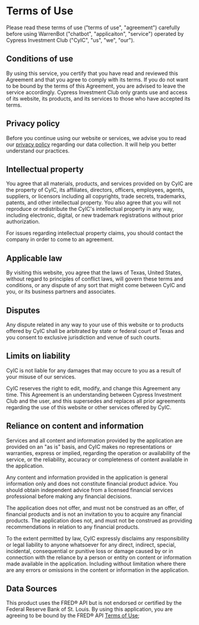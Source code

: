 # Terms of Use

Please read these terms of use ("terms of use", "agreement") carefully before using WarrenBot ("chatbot", "applicaiton", 
"service") operated by Cypress Investment Club ("CyIC", "us", "we", "our").

## Conditions of use

By using this service, you certify that you have read and reviewed this Agreement and that you agree to comply with its 
terms. If you do not want to be bound by the terms of this Agreement, you are advised to leave the service accordingly.
Cypress Investment Club only grants use and access of its website, its products, and its services to those who have 
accepted its terms.

## Privacy policy

Before you continue using our website or services, we advise you to read our 
[privacy policy](https://github.com/CyIC/warren_bot/blob/main/PRIVACY.md) regarding our data collection. It will help 
you better understand our practices.

## Intellectual property

You agree that all materials, products, and services provided on by CyIC are the property of CyIC, its affiliates, 
directors, officers, employees, agents, suppliers, or licensors including all copyrights, trade secrets, trademarks, 
patents, and other intellectual property. You also agree that you will not reproduce or redistribute the CyIC's 
intellectual property in any way, including electronic, digital, or new trademark registrations without prior 
authorization.

For issues regarding intellectual property claims, you should contact the company in order to come to an agreement.

## Applicable law

By visiting this website, you agree that the laws of Texas, United States, without regard to principles of conflict laws, 
will govern these terms and conditions, or any dispute of any sort that might come between CyIC and you, or its business 
partners and associates.

## Disputes 

Any dispute related in any way to your use of this website or to products offered by CyIC shall be arbitrated by state 
or federal court of Texas and you consent to exclusive jurisdiction and venue of such courts.

## Limits on liability

CyIC is not liable for any damages that may occure to you as a result of your misuse of our services.

CyIC reserves the right to edit, modify, and change this Agreement any time. This Agreement is an understanding between Cypress Investment Club and the user, and this 
supersedes and replaces all prior agreements regarding the use of this website or other services offered by CyIC.

## Reliance on content and information

Services and all content and information provided by the application are provided on an "as is" basis, and CyIC makes no 
representations or warranties, express or implied, regarding the operation or availability of the service, or the 
reliability, accuracy or completeness of content available in the application.

Any content and information provided in the application is general information only and does not constitute financial 
product advice. You should obtain independent advice from a licensed financial services professional before making any 
financial decisions.

The application does not offer, and must not be construed as an offer, of financial products and is not an invitation
to you to acquire any financial products. The application does not, and must not be construed as providing 
recommendations in relation to any financial products.

To the extent permitted by law, CyIC expressly disclaims any responsibility or legal liability to anyone whatsoever for 
any direct, indirect, special, incidental, consequential or punitive loss or damage caused by or in connection with the 
reliance by a person or entity on content or information made available in the application. Including without limitation
where there are any errors or omissions in the content or information in the application.

## Data Sources

This product uses the FRED® API but is not endorsed or certified by the Federal Reserve Bank of St. Louis.
By using this application, you are agreeing to be bound by the FRED® API 
[Terms of Use](https://fred.stlouisfed.org/docs/api/terms_of_use.html);